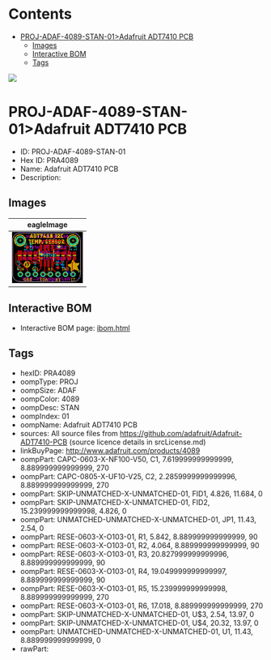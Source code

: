 



Contents
========

* [PROJ-ADAF-4089-STAN-01>Adafruit ADT7410 PCB](#proj-adaf-4089-stan-01adafruit-adt7410-pcb)
	* [Images](#images)
	* [Interactive BOM](#interactive-bom)
	* [Tags](#tags)
  
![][im]
# PROJ-ADAF-4089-STAN-01>Adafruit ADT7410 PCB

- ID: PROJ-ADAF-4089-STAN-01
- Hex ID: PRA4089
- Name: Adafruit ADT7410 PCB
- Description: 

## Images
  
  

|eagleImage|
| :---: |
|[![eagleImage](eagleImage_140.png)](eagleImage_600.png)|

## Interactive BOM

- Interactive BOM page: [ibom.html](kicad/bom/ibom.html)

## Tags

- hexID: PRA4089
- oompType: PROJ
- oompSize: ADAF
- oompColor: 4089
- oompDesc: STAN
- oompIndex: 01
- oompName: Adafruit ADT7410 PCB
- sources: All source files from https://github.com/adafruit/Adafruit-ADT7410-PCB (source licence details in srcLicense.md)
- linkBuyPage: http://www.adafruit.com/products/4089
- oompPart: CAPC-0603-X-NF100-V50, C1, 7.619999999999999, 8.889999999999999, 270
- oompPart: CAPC-0805-X-UF10-V25, C2, 2.2859999999999996, 8.889999999999999, 270
- oompPart: SKIP-UNMATCHED-X-UNMATCHED-01, FID1, 4.826, 11.684, 0
- oompPart: SKIP-UNMATCHED-X-UNMATCHED-01, FID2, 15.239999999999998, 4.826, 0
- oompPart: UNMATCHED-UNMATCHED-X-UNMATCHED-01, JP1, 11.43, 2.54, 0
- oompPart: RESE-0603-X-O103-01, R1, 5.842, 8.889999999999999, 90
- oompPart: RESE-0603-X-O103-01, R2, 4.064, 8.889999999999999, 90
- oompPart: RESE-0603-X-O103-01, R3, 20.827999999999996, 8.889999999999999, 90
- oompPart: RESE-0603-X-O103-01, R4, 19.049999999999997, 8.889999999999999, 90
- oompPart: RESE-0603-X-O103-01, R5, 15.239999999999998, 8.889999999999999, 270
- oompPart: RESE-0603-X-O103-01, R6, 17.018, 8.889999999999999, 270
- oompPart: SKIP-UNMATCHED-X-UNMATCHED-01, U$3, 2.54, 13.97, 0
- oompPart: SKIP-UNMATCHED-X-UNMATCHED-01, U$4, 20.32, 13.97, 0
- oompPart: UNMATCHED-UNMATCHED-X-UNMATCHED-01, U1, 11.43, 8.889999999999999, 0
- rawPart: 



[im]: eagleImage_450.png
